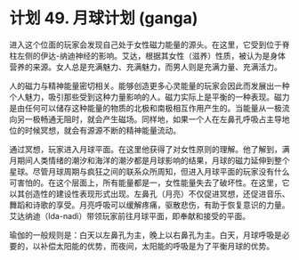 # 计划 49. 月球计划 (ganga)

进入这个位面的玩家会发现自己处于女性磁力能量的源头。在这里，它受到位于脊柱左侧的伊达-纳迪神经的影响。艾达，根据其女性（滋养）性质，被认为是身体营养的来源。女人总是充满魅力、充满魅力，而男人则是充满力量、充满活力。

人的磁力与精神能量密切相关。能够创造更多心灵能量的玩家会因此而发展出一种个人魅力，吸引那些受到这种力量影响的人。磁力实际上是平衡的一种表现。磁力是由任何可以储存这种能量的物质的北极和南极相互作用产生的。当能量从一极流向另一极畅通无阻时，就会产生磁场。同样地，如果一个人在左鼻孔呼吸占主导地位的时候冥想，就会有源源不断的精神能量流动。

通过冥想，玩家进入月球平面。在这里他获得了对女性原则的理解。他了解到，满月期间人类情绪的潮汐和海洋的潮汐都是月球影响的结果，月球的磁力延伸到整个星球。尽管月球周期与疯狂之间的联系众所周知，但进入月球平面的玩家没有什么可害怕的。在这个层面上，所有能量都是一，女性能量失去了破坏性。在这里，它以其创造性的建设性表现形式出现。左鼻孔（月亮）不仅促进冥想，还促进音乐、舞蹈和诗歌的享受。月亮呼吸可以缓解疼痛，驱散悲伤，有助于恢复意识的力量。艾达纳迪（Ida-nadi）带领玩家前往月球平面，即奉献和接受的平面。

瑜伽的一般规则是：白天以左鼻孔为主，晚上以右鼻孔为主。白天，月球呼吸是必要的，以补偿太阳能的优势，而夜间，太阳能的呼吸是为了平衡月球的优势。
